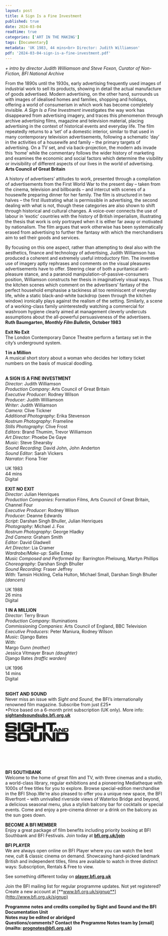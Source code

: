 ```yaml
---
layout: post
title: A Sign Is a Fine Investment
published: true
date: 2024-03-04
readtime: true
categories: ['ART IN THE MAKING']
tags: [Documentary]
metadata: 'UK 1983, 44 mins<br> Director: Judith Williamson'
pdf: '2024-03-04-sign-is-a-fine-investment.pdf'
---
```


_+ intro by director Judith Williamson and Steve Foxon, Curator of Non-Fiction,  BFI National Archive_

From the 1890s until the 1930s, early advertising frequently used images of industrial work to sell its products, showing in detail the actual manufacture of goods advertised. Modern advertising, on the other hand, surrounds us with images of idealised homes and families, shopping and holidays, offering a world of consumerism in which work has become completely invisible. _A Sign Is a Fine Investment_ investigates the way work has disappeared from advertising imagery, and traces this phenomenon through archive advertising films, magazine and television material, placing advertising in the context of historical events and everyday life. The film repeatedly returns to a ‘set’ of a domestic interior, similar to that used in many contemporary television advertisements, following a schematic ‘day’ in the activities of a housewife and family – the primary targets of advertising. On a TV set, and via back-projection, the modern ads invade this ‘home’ while the commentary follows the wider history of marketing and examines the economic and social factors which determine the visibility or invisibility of different aspects of our lives in the world of advertising.  
**Arts Council of Great Britain**

A history of advertisers’ attitudes to work, presented through a compilation of advertisements from the First World War to the present day – taken from the cinema, television and billboards – and intercut with scenes of a housewife preparing dinner for her family. The film is structured in two halves – the first illustrating what is permissible in advertising, the second dealing with what is not, though these categories are also shown to shift through historical and cultural changes. A voice-over connects the use of labour in ‘exotic’ countries with the history of British imperialism, illustrating the thesis that work is only portrayed when it is either far away or motivated by nationalism. The film argues that work otherwise has been systematically erased from advertising to further the fantasy with which the merchandisers aim to sell their goods and services.

By focusing on this one aspect, rather than attempting to deal also with the aesthetics, finance and technology of advertising, Judith Williamson has produced a coherent and extremely useful introductory film. The inventive use of imagery aptly rephrases and comments on the visual pleasures advertisements have to offer. Steering clear of both a puritanical anti-pleasure stance, and a paranoid manipulation-of-passive-consumers position, Williamson constructs her thesis in imaginatively visual ways. Thus the kitchen scenes which comment on the advertisers’ fantasy of the perfect household emphasise a tackiness all too reminiscent of everyday life, while a static black-and-white backdrop (seen through the kitchen window) ironically plays against the realism of the setting. Similarly, a scene of a working-class family uninterestedly watching a commercial for washroom hygiene clearly aimed at management cleverly undercuts assumptions about the all-powerful persuasiveness of the advertisers.  
**Ruth Baumgarten, _Monthly Film Bulletin_, October 1983**
<br>

**Exit No Exit**  
The London Contemporary Dance Theatre perform a fantasy set in the city’s underground system.

**1 in a Million**  
A musical short story about a woman who decides her lottery ticket numbers on the basis of musical doodling.
<br><br>

**A SIGN IS A FINE INVESTMENT**  
_Director_: Judith Williamson  
_Production Company_: Arts Council of Great Britain  
_Executive Producer_: Rodney Wilson  
_Producer_: Judith Williamson  
_Writer_: Judith Williamson  
_Camera_: Clive Tickner  
_Additional Photography_: Erika Stevenson  
_Rostrum Photography_: Frameline  
_Stills Photography_: Clive Frost  
_Editors_: Brand Thumim, Trevor Williamson  
_Art Director_: Phoebe De Gaye  
_Music_: Steve Shearsby  
_Sound Recording_: David John, John Anderton  
_Sound Editor_: Sarah Vickers  
_Narrator:_ Fiona Trier

UK 1983  
44 mins  
Digital

**EXIT NO EXIT**  
_Director_: Julian Henriques  
_Production Companies_: Formation Films,  Arts Council of Great Britain, Channel Four  
_Executive Producer_: Rodney Wilson  
_Producer_: Deanne Edwards  
_Script_: Darshan Singh Bhuller, Julian Henriques  
_Photography_: Michael J. Fox  
_Rostrum Photography_: George Hladky  
_2nd Camera_: Graham Smith  
_Editor_: David Gladwell  
_Art Director_: Lia Cramer  
_Wardrobe/Make-up_: Sallie Estep  
_Music Composed and Performed by_:  Barrington Pheloung, Martyn Phillips  
_Choreography_: Darshan Singh Bhuller  
_Sound Recording_: Fraser Jeffrey  
_With:_
Tamsin Hickling, Celia Hulton, Michael Small, Darshan Singh Bhuller _(dancers)_

UK 1988  
26 mins  
Digital

**1 IN A MILLION**  
_Director_: Terry Braun  
_Production Company_: Illuminations  
_Commissioning Companies_:  Arts Council of England, BBC Television  
_Executive Producers_: Peter Maniura,  Rodney Wilson  
_Music_: Django Bates  
_With:_  
Margo Gunn _(mother)_  
Jessica Vitmayer Braun _(daughter)_  
Django Bates _(traffic warden)_

UK 1996  
14 mins  
Digital
<br><br>

**SIGHT AND SOUND**<br>
Never miss an issue with _Sight and Sound_, the BFI’s internationally renowned film magazine. Subscribe from just £25*<br>
*Price based on a 6-month print subscription (UK only). More info: [**sightandsoundsubs.bfi.org.uk**](https://sightandsoundsubs.bfi.org.uk/subscribe)

<img style="float: left;" src="/img/sight-and-sound.jpg" width="40%" height="40%"><br><br><br><br><br><br><br><br>

**BFI SOUTHBANK**  
Welcome to the home of great film and TV, with three cinemas and a studio, a world-class library, regular exhibitions and a pioneering Mediatheque with 1000s of free titles for you to explore. Browse special-edition merchandise in the BFI Shop.We&#39;re also pleased to offer you a unique new space, the BFI Riverfront – with unrivalled riverside views of Waterloo Bridge and beyond, a delicious seasonal menu, plus a stylish balcony bar for cocktails or special events. Come and enjoy a pre-cinema dinner or a drink on the balcony as the sun goes down.  

**BECOME A BFI MEMBER**  
Enjoy a great package of film benefits including priority booking at BFI Southbank and BFI Festivals. Join today at [**bfi.org.uk/join**](http://www.bfi.org.uk/join)  

**BFI PLAYER**  
 We are always open online on BFI Player where you can watch the best new, cult &amp; classic cinema on demand. Showcasing hand-picked landmark British and independent titles, films are available to watch in three distinct ways: Subscription, Rentals &amp; Free to view.  

See something different today on [**player.bfi.org.uk**](https://player.bfi.org.uk)  

Join the BFI mailing list for regular programme updates. Not yet registered? Create a new account at [**www.bfi.org.uk/signup**](http://www.bfi.org.uk/signup)

**Programme notes and credits compiled by Sight and Sound and the BFI Documentation Unit  
Notes may be edited or abridged  
Questions/comments? Contact the Programme Notes team by [email](mailto: prognotes@bfi.org.uk)**

<!--stackedit_data:
eyJoaXN0b3J5IjpbLTU0NDYyMzAxNl19
-->